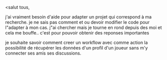 <salut  tous,

j'ai vraiment besoin d'aide pour adapter un projet qui correspond à ma recherche.
je ne sais pas comment et ou devoir modifier le code pour l"adapter à mon cas.
j"ai chercher mais je tourne en rond depuis des moi et cela me bouffe..
c'est pour pouvoir obtenir des reponses importantes 

je souhaite savoir comment creer un workflow avec comme action la possibilité de récupérer les données d'un profil d'un joueur sans m'y connecter 
ses amis ses discussions.

